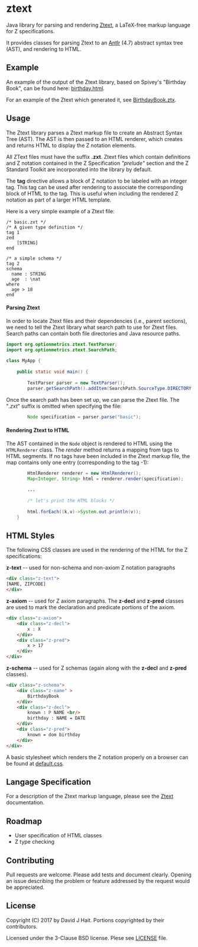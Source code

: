 # ztext
Java library for parsing and rendering [Ztext](docs/index.md), a LaTeX-free markup language for Z specifications.

It provides classes for parsing Ztext to an [Antlr](http://www.antlr.org) (4.7) abstract syntax tree (AST), and rendering to HTML.

## Example
An example of the output of the Ztext library, based on Spivey's "Birthday Book", can be found here: [birthday.html](docs/birthday.html).

For an example of the Ztext which generated it, see [BirthdayBook.ztx](docs/birthday.md).


## Usage

The Ztext library parses a Ztext markup file to create an Abstract Syntax Tree (AST).  The AST is then passed to an HTML renderer, which creates and returns HTML to display the Z notation elements.

All ZText files must have the suffix **.zxt**.  Ztext files which contain definitions and Z notation contained in the Z Specification *"prelude"* section and the Z Standard Toolkit are incorporated into the library by default. 

The **tag** directive allows a block of Z notation to be labeled with an integer tag.  This tag can be used after rendering to associate the corresponding block of HTML to the tag.  This is useful when including the rendered Z notation as part of a larger HTML template.
 
Here is a very simple example of a Ztext file:


```Z
/* basic.zxt */
/* A given type definition */
tag 1  
zed
    [STRING]
end
  
/* a simple schema */ 
tag 2  
schema
  name : STRING
  age  : \nat
where
  age > 18
end
```

#### Parsing Ztext

In order to locate Ztext files and their dependencies (i.e., parent sections), we need to tell the Ztext library what search path to use for Ztext files.  Search paths can contain both file directories and Java resource paths.

```Java
import org.optionmetrics.ztext.TextParser;
import org.optionmetrics.ztext.SearchPath;
    
class MyApp {    
    
    public static void main() {
    
        TextParser parser = new TextParser();
        parser.getSearchPath().addItem(SearchPath.SourceType.DIRECTORY, "/path/to/my/ztx_files");
``` 

Once the search path has been set up, we can parse the Ztext file.  The "*.zxt*" suffix is omitted when specifying the file:
```Java
        Node specification = parser.parse("basic");

```

#### Rendering Ztext to HTML

The AST contained in the `Node` object is rendered to HTML using the `HTMLRenderer` class.  The *render* method returns a mapping from tags to HTML segments.  If no tags have been included in the Ztext markup file, the map contains only one entry (corresponding to the tag -1):
```Java
        HtmlRenderer renderer = new HtmlRenderer();
        Map<Integer, String> html = renderer.render(specification);
        
        ...
        
        /* let's print the HTML blocks */
        
        html.forEach((k,v)->System.out.println(v));
    }
```

## HTML Styles

The following CSS classes are used in the rendering of the HTML for the Z specifications:

**z-text** -- used for non-schema and non-axiom Z notation paragraphs
```html
<div class="z-text">
[NAME, ZIPCODE]
</div>
```
**z-axiom** -- used for Z axiom paragraphs.  The **z-decl** and **z-pred** classes are used to mark the declaration and predicate portions of the axiom.
```html
<div class="z-axiom">
    <div class="z-decl">
        x : X
    </div>
    <div class="z-pred">
        x > 17
    </div>
</div>
``` 

**z-schema** -- used for Z schemas (again along with the **z-decl** and **z-pred** classes).
```html
<div class="z-schema">
    <div class="z-name" >
        BirthdayBook
    </div>
    <div class="z-decl">
        known : ℙ NAME <br/>
        birthday : NAME ⇸ DATE
    </div>
    <div class="z-pred">
        known = dom birthday
    </div>
</div>
``` 

A basic stylesheet which renders the Z notation properly on a browser can be found at [default.css](docs/default.css).

## Langage Specification
For a description of the Ztext markup language, please see the [Ztext](docs/index.md) documentation.

## Roadmap
* User specification of HTML classes
* Z type checking

## Contributing

Pull requests are welcome. Please add tests and document clearly.  Opening an issue describing the problem or feature addressed by the request would be appreciated.

## License

Copyright (C) 2017 by David J Hait.
Portions copyrighted by their contributors.

Licensed under the 3-Clause BSD license.  Plese see [LICENSE](LICENSE) file.


